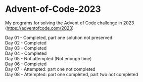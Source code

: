 # Advent-of-Code-2023
My programs for solving the Advent of Code challenge in 2023 (https://adventofcode.com/2023)

Day 01 - Completed, part one solution not preserved  
Day 02 - Completed  
Day 03 - Completed  
Day 04 - Completed  
Day 05 - Not attempted (Not enough time)  
Day 06 - Completed  
Day 07 - Attempted: part one not completed  
Day 08 - Attempted: part one completed, part two not completed
